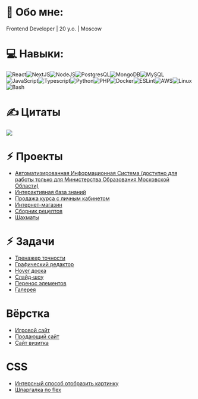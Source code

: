 # 💫 Обо мне:

Frontend Developer | 20 y.o. | Moscow

# 💻 Навыки:
![React](https://img.shields.io/badge/react-%2320232a.svg?style=for-the-badge&logo=react&logoColor=%2361DAFB)![NextJS](https://img.shields.io/badge/Next-black?style=for-the-badge&logo=next.js&logoColor=white)![NodeJS](https://img.shields.io/badge/Node.js-43853D?style=for-the-badge&logo=node.js&logoColor=white)![PostgresQL](https://img.shields.io/badge/PostgreSQL-316192?style=for-the-badge&logo=postgresql&logoColor=white)![MongoDB](https://img.shields.io/badge/MongoDB-4EA94B?style=for-the-badge&logo=mongodb&logoColor=white)![MySQL](https://img.shields.io/badge/mysql-%2300000f.svg?style=for-the-badge&logo=mysql&logoColor=white)![JavaScript](https://img.shields.io/badge/JavaScript-F7DF1E?style=for-the-badge&logo=javascript&logoColor=black)![Typescript](https://img.shields.io/badge/TypeScript-007ACC?style=for-the-badge&logo=typescript&logoColor=white)![Python](https://img.shields.io/badge/Python-3776AB?style=for-the-badge&logo=python&logoColor=whit)![PHP](https://img.shields.io/badge/PHP-777BB4?style=for-the-badge&logo=php&logoColor=white)![Docker](https://img.shields.io/badge/docker-%230db7ed.svg?style=for-the-badge&logo=docker&logoColor=white)![ESLint](https://img.shields.io/badge/ESLint-4B3263?style=for-the-badge&logo=eslint&logoColor=white)![AWS](https://img.shields.io/badge/Amazon_AWS-FF9900?style=for-the-badge&logo=amazonaws&logoColor=white)![Linux](https://img.shields.io/badge/Linux-FCC624?style=for-the-badge&logo=linux&logoColor=black)![Bash](https://img.shields.io/badge/GNU%20Bash-4EAA25?style=for-the-badge&logo=GNU%20Bash&logoColor=white)

# ✍️ Цитаты
![](https://quotes-github-readme.vercel.app/api?type=horizontal&theme=dark)

# ⚡︎ Проекты
* [Автоматизированная Информационная Система (доступно для работы только для Министерства Образования Московской Области)](https://idschool.idte.ru)
* [Интерактивная база знаний](https://cyclegram.idte.ru)
* [Продажа курса с личным кабинетом](https://topbfl.ru)
* [Интернет-магазин](https://pardelivery.ru)
* [Сборник рецептов](https://ruel1912.github.io/corus)
* [Шахматы](https://ruel1912.github.io/chess)

# ⚡︎ Задачи
* [Тренажер точности](https://ruel1912.github.io/my-projects/Apps/aim)
* [Графический редактор](https://ruel1912.github.io/my-projects/Apps/graphics)
* [Hover доска](https://ruel1912.github.io/my-projects/Apps/board)
* [Слайд-шоу](https://ruel1912.github.io/my-projects/Apps/slider)
* [Перенос элементов](https://ruel1912.github.io/my-projects/Apps/dragNdrop)
* [Галерея](https://ruel1912.github.io/my-projects/Apps/gallery)

# Вёрстка
* [Игровой сайт](https://ruel1912.github.io/my-projects/Sites/csgo)
* [Продающий сайт](https://ruel1912.github.io/my-projects/Sites/telphy)
* [Сайт визитка](https://ruel1912.github.io/my-projects/Sites/gamingSite)

# CSS
* [Интерсный способ отобразить картинку](https://ruel1912.github.io/my-projects/CSS/animation)
* [Шпаргалка по flex](https://ruel1912.github.io/my-projects/CSS/flex)